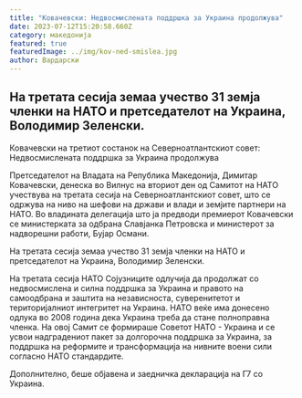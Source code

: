 ```yaml
---
title: "Ковачевски: Недвосмислената поддршка за Украина продолжува"
date: 2023-07-12T15:20:58.660Z
category: македонија
featured: true
featuredImage: ../img/kov-ned-smislea.jpg
author: Вардарски
---
```

<!--StartFragment-->

## На третата сесија земаа учество 31 земјa членки на НАТО и претседателот на Украина, Володимир Зеленски.



<!--EndFragment--><!--StartFragment-->

Ковачевски на третиот состанок на Северноатлантскиот совет: Недвосмислената поддршка за Украина продолжува

Претседателот на Владата на Република Македонија, Димитар Ковачевски, денеска во Вилнус на вториот ден од Самитот на НАТО учествува на третата сесија на Северноатлантскиот совет, што се одржува на ниво на шефови на држави и влади и земјите партнери на НАТО. Во владината делегација што ја предводи премиерот Ковачевски се министерката за одбрана Славјанка Петровска и министерот за надворешни работи, Бујар Османи.

На третата сесија земаа учество 31 земјa членки на НАТО и претседателот на Украина, Володимир Зеленски.

На третата сесија НАТО Сојузниците одлучија да продолжат со недвосмислена и силна поддршка за Украина и правото на самоодбрана и заштита на независноста, суверенитетот и територијалниот интегритет на Украина. НАТО веќе има донесено одлука во 2008 година дека Украина треба да стане полноправна членка. На овој Самит се формираше Советот НАТО - Украина и се усвои надградениот пакет за долгорочна поддршка за Украина, за поддршка на реформите и трансформација на нивните воени сили согласно НАТО стандардите.

Дополнително, беше објавена и заедничка декларација на Г7 со Украина.

<!--EndFragment-->